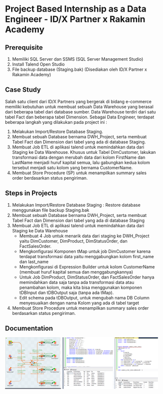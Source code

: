 # Project Based Internship as a Data Engineer - ID/X Partner x Rakamin Academy  

## Prerequisite
1. Memiliki  SQL Server dan SSMS (SQL Server Management Studio)
2. Install Talend Open Studio
3. File backup database (Staging.bak) (Disediakan oleh ID/X Partner x Rakamin Academy)
   
## Case Study
Salah satu client dari ID/X Partners yang bergerak di bidang e-commerce memiliki kebutuhan untuk membuat sebuah Data Warehouse yang berasal dari beberapa tabel dari database sumber.
Data Warehouse terdiri dari satu tabel Fact dan beberapa tabel Dimension. Sebagai Data Engineer, terdapat beberapa langkah yang dilakukan pada project ini :
1. Melakukan Import/Restore Database Staging.
2. Membuat sebuah Database bernama DWH_Project, serta membuat Tabel Fact dan Dimension dari tabel yang ada di database Staging.
3. Membuat Job ETL di aplikasi talend untuk memindahkan data dari Staging ke Data Warehouse. Khusus untuk Tabel DimCustomer, lakukan transformasi data dengan merubah data
dari kolom FirstName dan LastName menjadi huruf kapital semua, lalu gabungkan kedua kolom tersebut menjadi satu kolom yang bernama CustomerName.
4. Membuat Store Procedure (SP) untuk menampilkan summary sales order berdasarkan status pengiriman.

## Steps in Projects
1. Melakukan Import/Restore Database Staging : Restore database menggunakan file backup Staging.bak
2. Membuat sebuah Database bernama DWH_Project, serta membuat Tabel Fact dan Dimension dari tabel yang ada di database Staging
3. Membuat Job ETL di aplikasi talend untuk memindahkan data dari Staging ke Data Warehouse
   - Membuat 4 Job untuk menarik data dari staging ke DWH_Project yaitu DimCustomer, DimProduct, DimStatusOrder, dan FactSalesOrder.
   - Mengkonfigurasi Komponen tMap untuk job DimCustomer karena terdapat transformasi data yaitu menggabungkan kolom first_name dan last_name
   - Mengkonfigurasi di Expression Builder untuk kolom CustomerName (membuat huruf kapital semua dan menggabungkannya)
   - Untuk Job DimProduct, DimStatusOrder, dan FactSalesOrder hanya memindahkan data saja tanpa ada transformasi data atau penambahan kolom, maka kita bisa menggunakan komponen tDBInput dan tDBOutput saja (tanpa ada tMap).
   - Edit schema pada tDBOutput, untuk mengubah nama DB Column menyesuaikan dengan nama Kolom yang ada di tabel target
4. Membuat Store Procedure untuk menampilkan summary sales order berdasarkan status pengiriman.

## Documentation
<img align="center" width="1000" src="ETL data tabel staging.png" />
